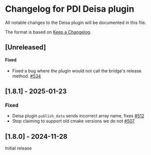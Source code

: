 # Changelog for PDI Deisa plugin
All notable changes to the Deisa plugin will be documented in this file.

The format is based on [Keep a Changelog](https://keepachangelog.com/en/1.0.0/).


## [Unreleased]

#### Fixed
* Fixed a bug where the plugin would not call the bridge's release method.
  [#534](https://github.com/pdidev/pdi/issues/534)


## [1.8.1] - 2025-01-23

### Fixed
* Deisa plugin `publish_data` sends incorrect array name, fixes
  [#512](https://github.com/pdidev/pdi/issues/512)
* Stop claiming to support old cmake versions we do not
  [#507](https://github.com/pdidev/pdi/issues/507)


## [1.8.0] - 2024-11-28

Initial release
